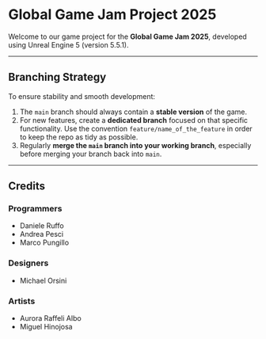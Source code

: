 # Global Game Jam Project 2025

Welcome to our game project for the **Global Game Jam 2025**, developed using Unreal Engine 5 (version 5.5.1).

---

## Branching Strategy

To ensure stability and smooth development:
1. The `main` branch should always contain a **stable version** of the game.
2. For new features, create a **dedicated branch** focused on that specific functionality. Use the convention `feature/name_of_the_feature` in order to keep the repo as tidy as possible.
3. Regularly **merge the `main` branch into your working branch**, especially before merging your branch back into `main`.

---

## Credits

### Programmers
- Daniele Ruffo  
- Andrea Pesci  
- Marco Pungillo  

### Designers
- Michael Orsini  

### Artists
- Aurora Raffeli Albo  
- Miguel Hinojosa  
